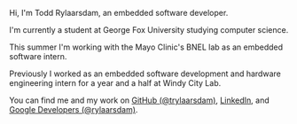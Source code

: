Hi, I'm Todd Rylaarsdam, an embedded software developer.

I'm currently a student at George Fox University studying computer science.

This summer I'm working with the Mayo Clinic's BNEL lab as an embedded software intern. 

Previously I worked as an embedded software development and hardware engineering intern for a year and a half at Windy City Lab.

You can find me and my work on [GitHub (@trylaarsdam)](https://github.com/trylaarsdam/), [LinkedIn](https://www.linkedin.com/in/trylaarsdam/), and [Google Developers (@rylaarsdam)](https://g.dev/rylaarsdam).